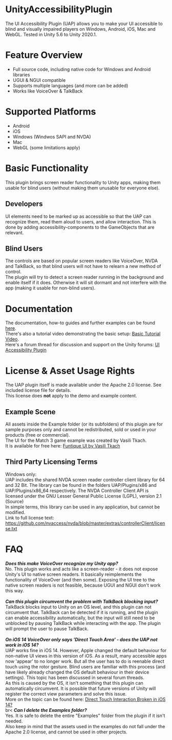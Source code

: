 # UnityAccessibilityPlugin
The UI Accessibility Plugin (UAP) allows you to make your UI accessible to blind and visually impaired players on Windows, Android, iOS, Mac and WebGL. 
Tested in Unity 5.6 to Unity 2020.1.

# Feature Overview
- Full source code, including native code for Windows and Android libraries
- UGUI & NGUI compatible
- Supports multiple languages (and more can be added)
- Works like VoiceOver & TalkBack

# Supported Platforms
- Android
- iOS
- Windows (Windwos SAPI and NVDA)
- Mac
- WebGL (some limitations apply)

# Basic Functionality
This plugin brings screen reader functionality to Unity apps, making them usable for blind users (without making 
them unusable for everyone else).

## Developers
UI elements need to be marked up as accessible so that the UAP can recognize them, read them aloud to users, 
and allow interaction. This is done by adding accessibility-components to the GameObjects that are relevant.<br>

## Blind Users
The controls are based on popular screen readers like VoiceOver, NVDA and TalkBack, so that blind users will not 
have to relearn a new method of control.<br>
The plugin will try to detect a screen reader running in the background and enable itself if it does. Otherwise 
it will sit dormant and not interfere with the app (making it usable for non-blind users).

# Documentation
The documentation, how-to guides and further examples can be found <a href="http://www.metalpopgames.com/assetstore/accessibility/doc/index.html">here</a>.<br>
There's also a tutorial video demonstrating the basic setup: <a href="https://www.youtube.com/watch?v=SJuQWf7p9T4">Basic Tutorial Video</a>.<br>
Here's a forum thread for discussion and support on the Unity forums: <a href="https://forum.unity.com/threads/released-ui-accessibility-plugin-uap-v1-0.469298/?_ga=2.92342237.1961910733.1618848783-1844297938.1510951995">UI Accessibility Plugin</a>

# License & Asset Usage Rights
The UAP plugin itself is made available under the Apache 2.0 license. See included license file for details.<br>
This license does **not** apply to the demo and example content.

## Example Scene
All assets inside the Example folder (or its subfolders) of this plugin are for sample purposes only and cannot be redistributed, sold or used in your products (free or commercial).<br>
The UI for the Match 3 game example was created by Vasili Tkach.<br>
It is available for free here: <a href="https://dribbble.com/shots/2261532--Funtique-game-UI-kit-free-PSD">Funtique UI by Vasili Tkach</a>

## Third Party Licensing Terms
Windows only:<br>
UAP includes the shared NVDA screen reader controller client library for 64 and 32 Bit.
The library can be found in the folders UAP/Plugins/x86 and UAP/Plugins/x86_64 respectively.
The NVDA Controller Client API is licensed under the GNU Lesser General Public License (LGPL), version 2.1 (Source)<br>
In simple terms, this library can be used in any application, but cannot be modified.<br>
Link to full license text: <a href="https://github.com/nvaccess/nvda/blob/master/extras/controllerClient/license.txt">https://github.com/nvaccess/nvda/blob/master/extras/controllerClient/license.txt</a>

# FAQ
<b>*Does this make VoiceOver recognize my Unity app?*</b><br>
No. This plugin works and acts like a screen-reader - it does not expose Unity's UI to native screen readers.
It basically reimplements the functionality of VoiceOver (and then some). Exposing the UI tree to the native 
screen readers is not feasible, because UGUI and NGUI don't work this way.
<br><br>
<b>*Can this plugin circumvent the problem with TalkBack blocking input?*</b><br>
TalkBack blocks input to Unity on an OS level, and this plugin can not circumvent that. 
TalkBack can be detected if it is running, and the plugin can enable accessibility automatically, but the 
input will still need to be unblocked by pausing TalkBack while interacting with the app.
The plugin will prompt the user to pause TalkBack.
<br><br>
<b>*On iOS 14 VoiceOver only says 'Direct Touch Area' - does the UAP not work in iOS 14?*</b><br>
UAP works fine in iOS 14. However, Apple changed the default behaviour for non-native UI views in this version of iOS. 
As a result, many accessible apps now 'appear' to no longer work. But all the user has to do is reenable direct touch 
using the rotor gesture. Blind users are familiar with this process (and have likely already changed the 
OS default behaviour in their device settings). This topic has been discussed in several forum threads.<br>
As this is caused by the OS, it isn't something that this plugin can automatically circumvent. It is possible 
that future versions of Unity will register the correct view parameters and solve this issue.<br>
More on the topic can be found here: <a href="https://developer.apple.com/forums/thread/663529">Direct Touch Interaction Broken in iOS 14?</a>
<br>br<
<b>*Can I delete the Examples folder?*</b><br>
Yes. It is safe to delete the entire "Examples" folder from the plugin if it isn't needed.<br>
Also keep in mind that the assets used in the examples do not fall under the Apache 2.0 license, and cannot be 
used in other projects.
